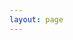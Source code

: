 ```yaml
---
layout: page
---
```

<script setup>
import {
  VPTeamPage,
  VPTeamPageTitle,
  VPTeamMembers
} from 'vitepress/theme'

const members = [
  {
    avatar: 'https://avatars.githubusercontent.com/u/121916671?v=4',
    name: 'AllenYGY',
    title: '坐看苍苔色，欲上人衣来。',
    desc:"<a href='https://www.allenygy.vip/' target='_blank'>View more</a>",
  },
  {
    avatar: 'https://avatars.githubusercontent.com/u/103395523?v=4',
    name: 'Harkerbest',
    title: 'Try your best,do your best',
    desc:"<a href='https://www.harkerbest.cn/' target='_blank'>View more</a>",
  },
]
</script>

<VPTeamPage>
  <VPTeamPageTitle>
    <template #title>
      Friends
    </template>
    <template #lead>
Here are the blog or site links of some of my wonderful friends. Explore the enriching content they've curated, with each link serving as a gateway to their unique perspectives and passions.
    </template>
  </VPTeamPageTitle>
  <VPTeamMembers
    :members="members"
  />
</VPTeamPage>